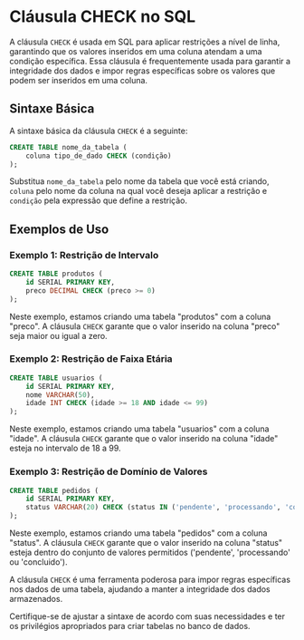 # Cláusula CHECK no SQL

A cláusula `CHECK` é usada em SQL para aplicar restrições a nível de linha, garantindo que os valores inseridos em uma coluna atendam a uma condição específica. Essa cláusula é frequentemente usada para garantir a integridade dos dados e impor regras específicas sobre os valores que podem ser inseridos em uma coluna.

## Sintaxe Básica

A sintaxe básica da cláusula `CHECK` é a seguinte:

```sql
CREATE TABLE nome_da_tabela (
    coluna tipo_de_dado CHECK (condição)
);
```

Substitua `nome_da_tabela` pelo nome da tabela que você está criando, `coluna` pelo nome da coluna na qual você deseja aplicar a restrição e `condição` pela expressão que define a restrição.

## Exemplos de Uso

### Exemplo 1: Restrição de Intervalo

```sql
CREATE TABLE produtos (
    id SERIAL PRIMARY KEY,
    preco DECIMAL CHECK (preco >= 0)
);
```

Neste exemplo, estamos criando uma tabela "produtos" com a coluna "preco". A cláusula `CHECK` garante que o valor inserido na coluna "preco" seja maior ou igual a zero.

### Exemplo 2: Restrição de Faixa Etária

```sql
CREATE TABLE usuarios (
    id SERIAL PRIMARY KEY,
    nome VARCHAR(50),
    idade INT CHECK (idade >= 18 AND idade <= 99)
);
```

Neste exemplo, estamos criando uma tabela "usuarios" com a coluna "idade". A cláusula `CHECK` garante que o valor inserido na coluna "idade" esteja no intervalo de 18 a 99.

### Exemplo 3: Restrição de Domínio de Valores

```sql
CREATE TABLE pedidos (
    id SERIAL PRIMARY KEY,
    status VARCHAR(20) CHECK (status IN ('pendente', 'processando', 'concluido'))
);
```

Neste exemplo, estamos criando uma tabela "pedidos" com a coluna "status". A cláusula `CHECK` garante que o valor inserido na coluna "status" esteja dentro do conjunto de valores permitidos ('pendente', 'processando' ou 'concluido').

A cláusula `CHECK` é uma ferramenta poderosa para impor regras específicas nos dados de uma tabela, ajudando a manter a integridade dos dados armazenados.

Certifique-se de ajustar a sintaxe de acordo com suas necessidades e ter os privilégios apropriados para criar tabelas no banco de dados.